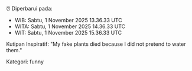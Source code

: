 ⏰ Diperbarui pada:
- WIB: Sabtu, 1 November 2025 13.36.33 UTC
- WITA: Sabtu, 1 November 2025 14.36.33 UTC
- WIT: Sabtu, 1 November 2025 15.36.33 UTC

Kutipan Inspiratif:
"My fake plants died because I did not pretend to water them."


Kategori: funny

